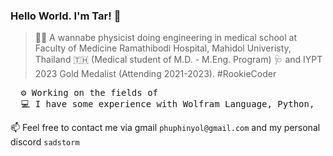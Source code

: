 ### Hello World. I'm Tar! 👋

> 🌱✨ A wannabe physicist doing engineering in medical school at Faculty of Medicine Ramathibodi Hospital, Mahidol Univeristy, Thailand 🇹🇭 (Medical student of M.D. - M.Eng. Program) 🩺 and IYPT 2023 Gold Medalist (Attending 2021-2023). #RookieCoder

<pre>
  ⚙️ Working on the fields of 
  💻 I have some experience with Wolfram Language, Python, 
</pre>

📫 Feel free to contact me via gmail `phuphinyol@gmail.com` and my personal discord `sadstorm`

